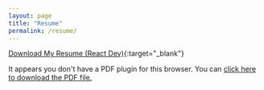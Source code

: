 ```yaml
---
layout: page
title: "Resume"
permalink: /resume/
---
```


[Download My Resume (React Dev)](/assets/resume/SuvidhaDeshpande_SDE_ReactDev.pdf){:target="_blank"}

<object data="/assets/resume/SuvidhaDeshpande_SDE_ReactDev.pdf" type="application/pdf" width="100%" height="800px">
    <p>It appears you don't have a PDF plugin for this browser. You can <a href="/assets/resume/SuvidhaDeshpande_SDE_ReactDev.pdf">click here to download the PDF file.</a></p>
</object>